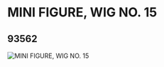 # MINI FIGURE, WIG NO. 15
## 93562
![MINI FIGURE, WIG NO. 15](https://lc-www-live-s.legocdn.com/media/bricks/5/2/4618134.jpg)